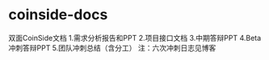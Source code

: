 # coinside-docs
双面CoinSide文档
1.需求分析报告和PPT
2.项目接口文档
3.中期答辩PPT
4.Beta冲刺答辩PPT
5.团队冲刺总结（含分工）
注：六次冲刺日志见博客

